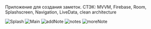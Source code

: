 Приложение для создания заметок.
СТЭК: MVVM, Firebase, Room, Splashscreen, Navigation, LiveData, clean architecture

![Splash](https://user-images.githubusercontent.com/105292916/167642264-0a703840-2474-4fd4-98d9-8e93b6de16de.jpg)
![Main](https://user-images.githubusercontent.com/105292916/167642277-2f149694-93cb-41d9-a49c-c5fc6800bdda.jpg)
![addNote](https://user-images.githubusercontent.com/105292916/167642319-0e43a62c-e68a-4c2a-8e27-f757278f1c87.jpg)
![notes](https://user-images.githubusercontent.com/105292916/167642331-cd94f0c0-fcbe-440e-80ee-34304f982692.jpg)
![moreNote](https://user-images.githubusercontent.com/105292916/167642338-3d9c5f2d-9754-45ef-aceb-cc76479c0510.jpg)
